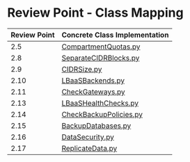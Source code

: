 # Review Point - Class Mapping

| Review Point | Concrete Class Implementation                           |
|--------------|---------------------------------------------------------|
| 2.5          | [CompartmentQuotas.py](CompartmentQuotas.py) 
| 2.8          | [SeparateCIDRBlocks.py](SeparateCIDRBlocks.py)
| 2.9          | [CIDRSize.py](CIDRSize.py)
| 2.10         | [LBaaSBackends.py](LBaaSBackends.py)
| 2.11         | [CheckGateways.py](CheckGateways.py)
| 2.13         | [LBaaSHealthChecks.py](LBaaSHealthChecks.py)
| 2.14         | [CheckBackupPolicies.py](CheckBackupPolicies.py)
| 2.15         | [BackupDatabases.py](BackupDatabases.py)
| 2.16         | [DataSecurity.py](DataSecurity.py)
| 2.17         | [ReplicateData.py](ReplicateData.py)
